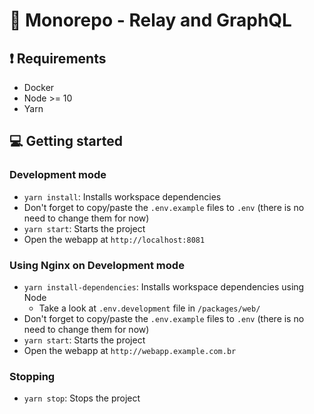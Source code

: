 # :rocket: Monorepo - Relay and GraphQL

## :exclamation: Requirements

- Docker
- Node >= 10
- Yarn

## :computer: Getting started

### Development mode

- `yarn install`: Installs workspace dependencies
- Don't forget to copy/paste the `.env.example` files to `.env` (there is no need to change them for now)
- `yarn start`: Starts the project
- Open the webapp at `http://localhost:8081`

### Using Nginx on Development mode

- `yarn install-dependencies`: Installs workspace dependencies using Node
  - Take a look at `.env.development` file in `/packages/web/`
- Don't forget to copy/paste the `.env.example` files to `.env` (there is no need to change them for now)
- `yarn start`: Starts the project
- Open the webapp at `http://webapp.example.com.br`

### Stopping

- `yarn stop`: Stops the project
